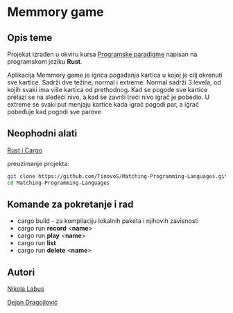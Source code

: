 # Memmory game


## Opis teme
Projekat izrađen u okviru kursa [Programske paradigme](http://www.programskijezici.matf.bg.ac.rs/ProgramskeParadigmeI.html) napisan na programskom jeziku **Rust**.

Aplikacija Memmory game je igrica pogađanja kartica u kojoj je cilj okrenuti sve kartice.
Sadrži dve težine, normal i extreme. Normal sadrži 3 levela, od kojih svaki ima više kartica od prethodnog.
Kad se pogode sve kartice prelazi se na sledeći nivo, a kad se završi treći nivo igrač je pobedio.
U extreme se svaki put menjaju kartice kada igrač pogodi par, a igrač pobeđuje kad pogodi sve parove 
## Neophodni alati
 [Rust i Cargo](https://doc.rust-lang.org/cargo/getting-started/installation.html)
 
 
 preuzimanje projekta:
 ```bash
 git clone https://github.com/TinovoS/Matching-Programming-Languages.git
 cd Matching-Programming-Languages
 ```

## Komande za pokretanje i rad
*   cargo build - za kompilaciju lokalnih paketa i njihovih zavisnosti
*   cargo run **record** <**name**>
*   cargo run **play** <**name**>
*   cargo run **list**
*   cargo run **delete** <**name**>


## Autori
[Nikola Labus](https://github.com/TinovoS)

[Dejan Dragojlović](https://github.com/Dejan43)
